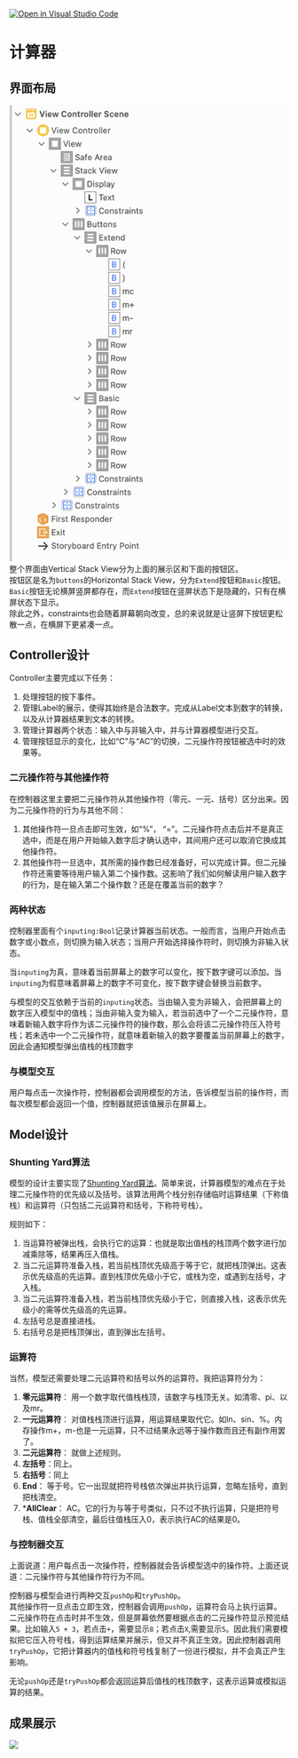 [![Open in Visual Studio Code](https://classroom.github.com/assets/open-in-vscode-f059dc9a6f8d3a56e377f745f24479a46679e63a5d9fe6f495e02850cd0d8118.svg)](https://classroom.github.com/online_ide?assignment_repo_id=5895840&assignment_repo_type=AssignmentRepo)
# 计算器
## 界面布局
![](./images/layout.png)
整个界面由Vertical Stack View分为上面的展示区和下面的按钮区。  
按钮区是名为`buttons`的Horizontal Stack View，分为`Extend`按钮和`Basic`按钮。`Basic`按钮无论横屏竖屏都存在，而`Extend`按钮在竖屏状态下是隐藏的，只有在横屏状态下显示。  
除此之外，constraints也会随着屏幕朝向改变，总的来说就是让竖屏下按钮更松散一点，在横屏下更紧凑一点。
## Controller设计
Controller主要完成以下任务：
1. 处理按钮的按下事件。
2. 管理Label的展示，使得其始终是合法数字。完成从Label文本到数字的转换，以及从计算器结果到文本的转换。
3. 管理计算器两个状态：输入中与非输入中，并与计算器模型进行交互。
4. 管理按钮显示的变化，比如“C”与“AC”的切换，二元操作符按钮被选中时的效果等。

### 二元操作符与其他操作符

在控制器这里主要把二元操作符从其他操作符（零元、一元、括号）区分出来。因为二元操作符的行为与其他不同：
1. 其他操作符一旦点击即可生效，如“%”， “=”。二元操作符点击后并不是真正选中，而是在用户开始输入数字后才确认选中，其间用户还可以取消它换成其他操作符。
2. 其他操作符一旦选中，其所需的操作数已经准备好，可以完成计算。但二元操作符还需要等待用户输入第二个操作数。这影响了我们如何解读用户输入数字的行为，是在输入第二个操作数？还是在覆盖当前的数字？


### 两种状态
控制器里面有个`inputing:Bool`记录计算器当前状态。一般而言，当用户开始点击数字或小数点，则切换为输入状态；当用户开始选择操作符时，则切换为非输入状态。

当`inputing`为真，意味着当前屏幕上的数字可以变化，按下数字键可以添加。当`inputing`为假意味着屏幕上的数字不可变化，按下数字键会替换当前数字。

与模型的交互依赖于当前的`inputing`状态。当由输入变为非输入，会把屏幕上的数字压入模型中的值栈；当由非输入变为输入，若当前选中了一个二元操作符，意味着新输入数字将作为该二元操作符的操作数，那么会将该二元操作符压入符号栈；若未选中一个二元操作符，就意味着新输入的数字要覆盖当前屏幕上的数字，因此会通知模型弹出值栈的栈顶数字

### 与模型交互

用户每点击一次操作符，控制器都会调用模型的方法，告诉模型当前的操作符，而每次模型都会返回一个值，控制器就把该值展示在屏幕上。

## Model设计

### Shunting Yard算法
 模型的设计主要实现了[Shunting Yard算法](https://zh.wikipedia.org/wiki/调度场算法)。简单来说，计算器模型的难点在于处理二元操作符的优先级以及括号。该算法用两个栈分别存储临时运算结果（下称值栈）和运算符（只包括二元运算符和括号，下称符号栈）。
 
 规则如下：
 1. 当运算符被弹出栈，会执行它的运算：也就是取出值栈的栈顶两个数字进行加减乘除等，结果再压入值栈。
 1. 当二元运算符准备入栈，若当前栈顶优先级高于等于它，就把栈顶弹出。这表示优先级高的先运算。直到栈顶优先级小于它，或栈为空，或遇到左括号，才入栈。
 3. 当二元运算符准备入栈，若当前栈顶优先级小于它，则直接入栈，这表示优先级小的需等优先级高的先运算。
 4. 左括号总是直接进栈。
 5. 右括号总是把栈顶弹出，直到弹出左括号。
 
 ### 运算符
 当然，模型还需要处理二元运算符和括号以外的运算符。我把运算符分为： 
 1. **零元运算符**： 用一个数字取代值栈栈顶，该数字与栈顶无关。如清零、pi、以及mr。
 2. **一元运算符**： 对值栈栈顶进行运算，用运算结果取代它。如ln、sin、%。内存操作m+，m-也是一元运算，只不过结果永远等于操作数而且还有副作用罢了。
 3. **二元运算符**： 就做上述规则。
 4. **左括号**：同上。
 5. **右括号**：同上
 6. **End**： 等于号。它一出现就把符号栈依次弹出并执行运算，忽略左括号，直到把栈清空。
 7. ***AllClear**： AC。它的行为与等于号类似，只不过不执行运算，只是把符号栈、值栈全部清空，最后往值栈压入0，表示执行AC的结果是0。
 
 
 ### 与控制器交互
上面说道：用户每点击一次操作符，控制器就会告诉模型选中的操作符。上面还说道：二元操作符与其他操作符行为不同。

控制器与模型会进行两种交互`pushOp`和`tryPushOp`。  
其他操作符一旦点击立即生效，控制器会调用`pushOp`，运算符会马上执行运算。 
二元操作符在点击时并不生效，但是屏幕依然要根据点击的二元操作符显示预览结果。比如输入`5 + 3`，若点击`+`，需要显示`8`；若点击`X`,需要显示`5`。因此我们需要模拟把它压入符号栈，得到运算结果并展示，但又并不真正生效。因此控制器调用`tryPushOp`，它把计算器内的值栈和符号栈复制了一份进行模拟，并不会真正产生影响。

无论`pushOp`还是`tryPushOp`都会返回运算后值栈的栈顶数字，这表示运算或模拟运算的结果。

## 成果展示
[![](./images/capture)](./images/result)




